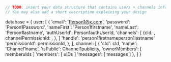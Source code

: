 ```javascript
// TODO: insert your data structure that contains users + channels info here
// You may also add a short description explaining your design
```

database = {
    user: [
        {
            'email': 'Person1@x.com',
            'password': 'Person1Password',
            'nameFirst': 'Person1firstname',
            'nameLast': 'Person1lastname',
            'authUserId': Person1authUserId,
            'channels': [ {cId: ,
                           channelPermissionId: ,
                        }, ]
            'handle': 'person1firstnameperson1lastname'
            'permissionId': permissionId,
        },
    ],
    channel: [
        {
            'cId': cId,
            'name': 'Channel1name',
            'isPublic': Channel1publicity,
            'ownerMembers': [ memberuIds ]
            'members': [ uIDs ]
            'messages': [ messages ]
        },
    ]
}

